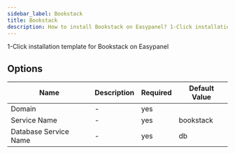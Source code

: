 ```yaml
---
sidebar_label: Bookstack
title: Bookstack
description: How to install Bookstack on Easypanel? 1-Click installation template for Bookstack on Easypanel
---
```

<!-- generated -->
1-Click installation template for Bookstack on Easypanel

## Options

Name | Description | Required | Default Value
-|-|-|-
Domain | - | yes | 
Service Name | - | yes | bookstack
Database Service Name | - | yes | db

